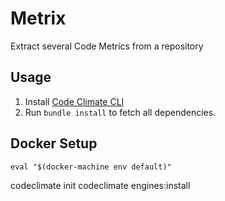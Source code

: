 # Metrix

Extract several Code Metrics from a repository

## Usage

1. Install [Code Climate CLI](https://github.com/codeclimate/codeclimate)
2. Run `bundle install` to fetch all dependencies.

## Docker Setup

``` shell
eval "$(docker-machine env default)"
```

codeclimate init
codeclimate engines:install
